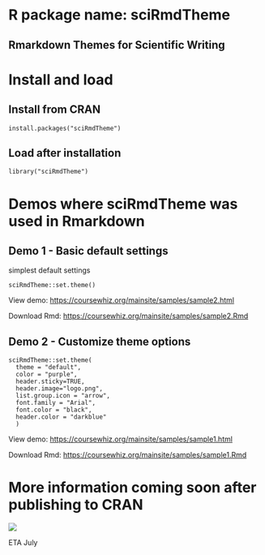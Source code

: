 # R package name: sciRmdTheme
## Rmarkdown Themes for Scientific Writing

# Install and load

## Install from CRAN
` install.packages("sciRmdTheme") `

## Load after installation
` library("sciRmdTheme") `

# Demos where sciRmdTheme was used in Rmarkdown

## Demo 1 - Basic default settings

simplest default settings

`sciRmdTheme::set.theme()`

View demo: https://coursewhiz.org/mainsite/samples/sample2.html

Download Rmd: https://coursewhiz.org/mainsite/samples/sample2.Rmd


## Demo 2 - Customize theme options

```{r,echo=TRUE}
sciRmdTheme::set.theme(
  theme = "default",
  color = "purple",
  header.sticky=TRUE,
  header.image="logo.png",
  list.group.icon = "arrow",
  font.family = "Arial",
  font.color = "black",
  header.color = "darkblue"
  )

```

View demo: https://coursewhiz.org/mainsite/samples/sample1.html

Download Rmd: https://coursewhiz.org/mainsite/samples/sample1.Rmd



# More information coming soon after publishing to CRAN

![](https://coursewhiz.org/mainsite/logo2x.png)

ETA July
